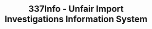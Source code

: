---
bigquery: https://console.cloud.google.com/bigquery?p=patents-public-data&d=usitc_investigations&page=dataset&project=sheets-management-319211
citation: US International Trade Commission 337Info Unfair Import Investigations Information
  System
contributors: US International Trade Comission
cost: None
description: US International Trade Commission 337Info Unfair Import Investigations
  Information System contains data on investigations done under Section 337. Section
  337 declares the infringement of certain statutory intellectual property rights
  and other forms of unfair competition in import trade to be unlawful practices.
  Most Section 337 investigations involve allegations of patent or registered trademark
  infringement.
documentation: FAQ and tutorial available on the site
last_edit: 04/05/2022, 17:03:46
location: https://pubapps2.usitc.gov/337external/
maintained_by: US International Trade Comission
schema_fields:
- patentNumber
- ouiiAttorney
- finalIdOnViolationIssue
- currentStatus
- teoIdIssueDate
- actualStartDateEvidHear
- teoIdDueDate
- cafcAppeals
- htsNumbers
- teoReliefGranted
- issueDateOtherNonFinal
- internalRemand
- actualEndDateEvidHear
- teoProceedingInvolved
- complainant
- finalDetNoViolation
- investigationTermDate
- aljAssigned
- currentActiveALJ
- gcAttorney
- lastUpdated
- docketNo
- markmanHearing
- copyrightNumbers
- dateCreated
- respondent
- targetDate
- scheduledStartDateEvidHear
- title
- endDateMarkmanHearing
- scheduledEndDateEvidHear
- patentNumbers
- id
- investigationNo
- publication_number
- startDateMarkmanHearing
- reportingRequirements
- finalDetViolation
- ouiiParticipation
- invUnfairAct
- investigationType
- finalIdOnViolationDue
- trademarkNumbers
- dateOfPublicationFrNotice
- dateComplaintFiled
shortname: unfair_import_investigations
tags:
- import
- legal
- trade
timeframe: 2008-2021 (prior to 2008 downloadable as a JSON file)
title: 337Info - Unfair Import Investigations Information System
uuid: 2721f5ec-e599-4890-9265-9706719fc71e
---